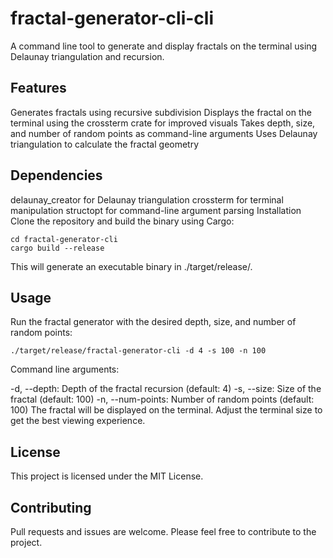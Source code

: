 # fractal-generator-cli-cli

A command line tool to generate and display fractals on the terminal using Delaunay triangulation and recursion.

## Features

Generates fractals using recursive subdivision
Displays the fractal on the terminal using the crossterm crate for improved visuals
Takes depth, size, and number of random points as command-line arguments
Uses Delaunay triangulation to calculate the fractal geometry

## Dependencies

delaunay_creator for Delaunay triangulation
crossterm for terminal manipulation
structopt for command-line argument parsing
Installation
Clone the repository and build the binary using Cargo:

```
cd fractal-generator-cli
cargo build --release
```

This will generate an executable binary in ./target/release/.

## Usage
Run the fractal generator with the desired depth, size, and number of random points:

```
./target/release/fractal-generator-cli -d 4 -s 100 -n 100
```

Command line arguments:

-d, --depth: Depth of the fractal recursion (default: 4)
-s, --size: Size of the fractal (default: 100)
-n, --num-points: Number of random points (default: 100)
The fractal will be displayed on the terminal. Adjust the terminal size to get the best viewing experience.

## License
This project is licensed under the MIT License.

## Contributing
Pull requests and issues are welcome. Please feel free to contribute to the project.
